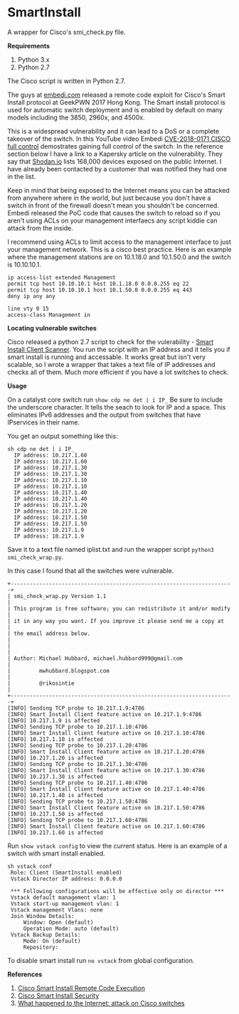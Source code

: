 # SmartInstall
A wrapper for Cisco's smi_check.py file.

**Requirements**
1. Python 3.x
2. Python 2.7

The Cisco script is written in Python 2.7.

The guys at [embedi.com](embedi.com) released a remote code exploit for Cisco's Smart Install protocol at GeekPWN 2017 Hong Kong. The Smart install protocol is used for automatic switch deployment and is enabled by default on many models including the 3850, 2960x, and 4500x. 

This is a widespread vulnerability and it can lead to a DoS or a complete takeover of the switch. In this YouTube video Embedi [CVE-2018-0171 CISCO full control](https://www.youtube.com/watch?time_continue=6&v=CE7KNK6UJuk) demostrates gaining full control of the switch. In the reference section below I have a link to a Kapersky article on the vulnerability. They say that [Shodan.io](https://www.shodan.io/) lists 168,000 devices exposed on the public Internet. I have already been contacted by a customer that was notified they had one in the list. 

Keep in mind that being exposed to the Internet means you can be attacked from anywhere where in the world, but just because you don't have a switch in front of the firewall doesn't mean you shouldn't be concerned. Embedi released the PoC code that causes the switch to reload so if you aren't using ACLs on your management interfaecs any script kiddie can attack from the inside. 

I recommend using ACLs to limit access to the management interface to just your management network. This is a cisco best practice. Here is an example where the management stations are on 10.1.18.0 and 10.1.50.0 and the switch is 10.10.10.1.  
```
ip access-list extended Management
permit tcp host 10.10.10.1 host 10.1.18.0 0.0.0.255 eq 22
permit tcp host 10.10.10.1 host 10.1.50.0 0.0.0.255 eq 443
deny ip any any

line vty 0 15
access-class Management in
```
**Locating vulnerable switches**

Cisco released a python 2.7 script to check for the vulerability - [Smart Install Client Scanner](https://github.com/Cisco-Talos/smi_check). You run the script with an IP address and it tells you if smart install is running and accessable. It works great but isn't very scalable, so I wrote a wrapper that takes a text file of IP addresses and checks all of them. Much more efficient if you have a lot switches to check.

**Usage**

On a catalyst core switch run ```show cdp ne det | i IP_``` 
Be sure to include the underscore character. It tells the seach to look for IP and a space. This eliminates IPv6 addresses and the output from switches that have IPservices in their name.

You get an output something like this:
```
sh cdp ne det | i IP_
  IP address: 10.217.1.60
  IP address: 10.217.1.60
  IP address: 10.217.1.30
  IP address: 10.217.1.30
  IP address: 10.217.1.10
  IP address: 10.217.1.10
  IP address: 10.217.1.40
  IP address: 10.217.1.40
  IP address: 10.217.1.20
  IP address: 10.217.1.20
  IP address: 10.217.1.50
  IP address: 10.217.1.50
  IP address: 10.217.1.9
  IP address: 10.217.1.9
```  
Save it to a text file named iplist.txt and run the wrapper script ```python3 smi_check_wrap.py```. 

In this case I found that all the switches were vulnerable. 
```
+----------------------------------------------------------------------+
| smi_check_wrap.py Version 1.1                                               |
| This program is free software; you can redistribute it and/or modify |
| it in any way you want. If you improve it please send me a copy at   |
| the email address below.                                             |
|                                                                      |
| Author: Michael Hubbard, michael.hubbard999@gmail.com                |
|         mwhubbard.blogspot.com                                       |
|         @rikosintie                                                  |
+----------------------------------------------------------------------+
[INFO] Sending TCP probe to 10.217.1.9:4786
[INFO] Smart Install Client feature active on 10.217.1.9:4786
[INFO] 10.217.1.9 is affected
[INFO] Sending TCP probe to 10.217.1.10:4786
[INFO] Smart Install Client feature active on 10.217.1.10:4786
[INFO] 10.217.1.10 is affected
[INFO] Sending TCP probe to 10.217.1.20:4786
[INFO] Smart Install Client feature active on 10.217.1.20:4786
[INFO] 10.217.1.20 is affected
[INFO] Sending TCP probe to 10.217.1.30:4786
[INFO] Smart Install Client feature active on 10.217.1.30:4786
[INFO] 10.217.1.30 is affected
[INFO] Sending TCP probe to 10.217.1.40:4786
[INFO] Smart Install Client feature active on 10.217.1.40:4786
[INFO] 10.217.1.40 is affected
[INFO] Sending TCP probe to 10.217.1.50:4786
[INFO] Smart Install Client feature active on 10.217.1.50:4786
[INFO] 10.217.1.50 is affected
[INFO] Sending TCP probe to 10.217.1.60:4786
[INFO] Smart Install Client feature active on 10.217.1.60:4786
[INFO] 10.217.1.60 is affected
```
Run ```show vstack config``` to view the current status. Here is an example of a switch with smart install enabled.
```
sh vstack conf
 Role: Client (SmartInstall enabled)
 Vstack Director IP address: 0.0.0.0

 *** Following configurations will be effective only on director ***
 Vstack default management vlan: 1
 Vstack start-up management vlan: 1
 Vstack management Vlans: none
 Join Window Details:
	 Window: Open (default)
	 Operation Mode: auto (default)
 Vstack Backup Details:
	 Mode: On (default)
	 Repository: 
```
To disable smart install run ```no vstack``` from global configuration.


**References**

1. [Cisco Smart Install Remote Code Execution](https://embedi.com/blog/cisco-smart-install-remote-code-execution/)
2. [Cisco Smart Install Security](https://www.cisco.com/c/en/us/td/docs/switches/lan/smart_install/configuration/guide/smart_install/concepts.html#23355)
3. [What happened to the Internet: attack on Cisco switches](https://www.kaspersky.com/blog/cisco-apocalypse/21966/)
